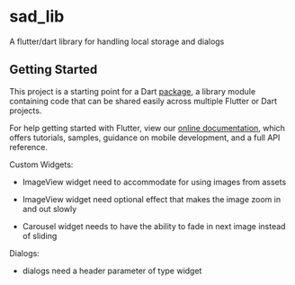 # sad_lib

A flutter/dart library for handling local storage and dialogs

## Getting Started

This project is a starting point for a Dart
[package](https://flutter.dev/developing-packages/),
a library module containing code that can be shared easily across
multiple Flutter or Dart projects.

For help getting started with Flutter, view our 
[online documentation](https://flutter.dev/docs), which offers tutorials, 
samples, guidance on mobile development, and a full API reference.



Custom Widgets:
- ImageView widget need to accommodate for using images from assets
- ImageView widget need optional effect that makes the image zoom in and out slowly

- Carousel widget needs to have the ability to fade in next image instead of sliding

Dialogs:
- dialogs need a header parameter of type widget